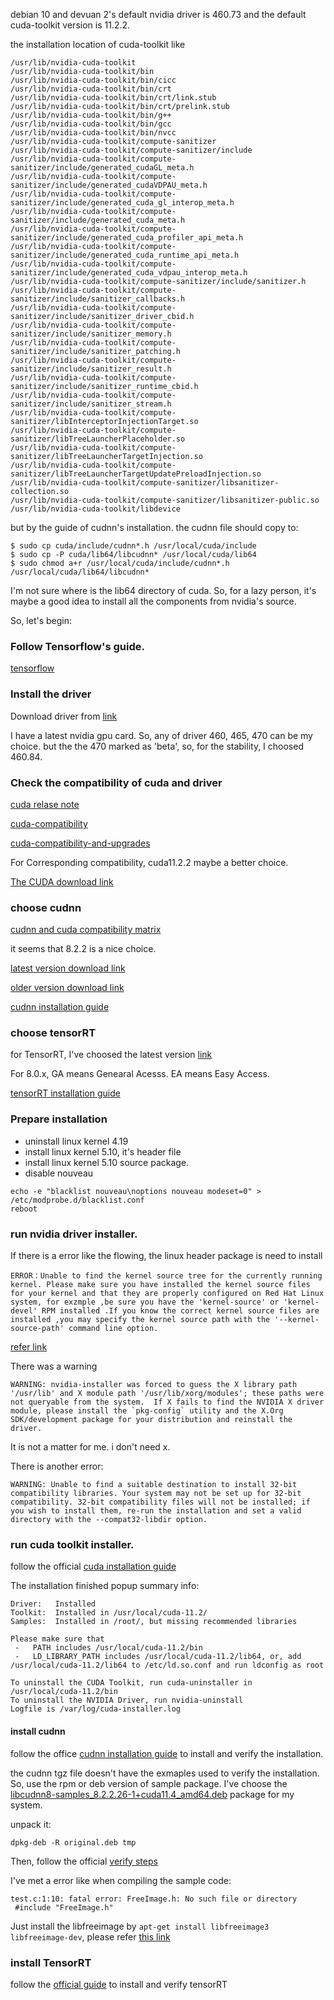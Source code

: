 debian 10 and devuan 2's default nvidia driver is 460.73 and the default cuda-toolkit version is 11.2.2.

the installation location of cuda-toolkit like
```
/usr/lib/nvidia-cuda-toolkit
/usr/lib/nvidia-cuda-toolkit/bin
/usr/lib/nvidia-cuda-toolkit/bin/cicc
/usr/lib/nvidia-cuda-toolkit/bin/crt
/usr/lib/nvidia-cuda-toolkit/bin/crt/link.stub
/usr/lib/nvidia-cuda-toolkit/bin/crt/prelink.stub
/usr/lib/nvidia-cuda-toolkit/bin/g++
/usr/lib/nvidia-cuda-toolkit/bin/gcc
/usr/lib/nvidia-cuda-toolkit/bin/nvcc
/usr/lib/nvidia-cuda-toolkit/compute-sanitizer
/usr/lib/nvidia-cuda-toolkit/compute-sanitizer/include
/usr/lib/nvidia-cuda-toolkit/compute-sanitizer/include/generated_cudaGL_meta.h
/usr/lib/nvidia-cuda-toolkit/compute-sanitizer/include/generated_cudaVDPAU_meta.h
/usr/lib/nvidia-cuda-toolkit/compute-sanitizer/include/generated_cuda_gl_interop_meta.h
/usr/lib/nvidia-cuda-toolkit/compute-sanitizer/include/generated_cuda_meta.h
/usr/lib/nvidia-cuda-toolkit/compute-sanitizer/include/generated_cuda_profiler_api_meta.h
/usr/lib/nvidia-cuda-toolkit/compute-sanitizer/include/generated_cuda_runtime_api_meta.h
/usr/lib/nvidia-cuda-toolkit/compute-sanitizer/include/generated_cuda_vdpau_interop_meta.h
/usr/lib/nvidia-cuda-toolkit/compute-sanitizer/include/sanitizer.h
/usr/lib/nvidia-cuda-toolkit/compute-sanitizer/include/sanitizer_callbacks.h
/usr/lib/nvidia-cuda-toolkit/compute-sanitizer/include/sanitizer_driver_cbid.h
/usr/lib/nvidia-cuda-toolkit/compute-sanitizer/include/sanitizer_memory.h
/usr/lib/nvidia-cuda-toolkit/compute-sanitizer/include/sanitizer_patching.h
/usr/lib/nvidia-cuda-toolkit/compute-sanitizer/include/sanitizer_result.h
/usr/lib/nvidia-cuda-toolkit/compute-sanitizer/include/sanitizer_runtime_cbid.h
/usr/lib/nvidia-cuda-toolkit/compute-sanitizer/include/sanitizer_stream.h
/usr/lib/nvidia-cuda-toolkit/compute-sanitizer/libInterceptorInjectionTarget.so
/usr/lib/nvidia-cuda-toolkit/compute-sanitizer/libTreeLauncherPlaceholder.so
/usr/lib/nvidia-cuda-toolkit/compute-sanitizer/libTreeLauncherTargetInjection.so
/usr/lib/nvidia-cuda-toolkit/compute-sanitizer/libTreeLauncherTargetUpdatePreloadInjection.so
/usr/lib/nvidia-cuda-toolkit/compute-sanitizer/libsanitizer-collection.so
/usr/lib/nvidia-cuda-toolkit/compute-sanitizer/libsanitizer-public.so
/usr/lib/nvidia-cuda-toolkit/libdevice
```

but by the guide of cudnn's installation. the cudnn file should copy to:
```
$ sudo cp cuda/include/cudnn*.h /usr/local/cuda/include 
$ sudo cp -P cuda/lib64/libcudnn* /usr/local/cuda/lib64 
$ sudo chmod a+r /usr/local/cuda/include/cudnn*.h /usr/local/cuda/lib64/libcudnn*
```

I'm not sure where is the lib64 directory of cuda. So, for a lazy person, it's maybe a good idea to install all the components from nvidia's source. 


So, let's begin:

### Follow Tensorflow's guide.
[tensorflow](https://www.tensorflow.org/install/gpu)


### Install the driver
Download driver from [link](https://www.nvidia.com/en-us/drivers/unix/linux-amd64-display-archive/)

I have a latest nvidia gpu card. So, any of driver 460, 465, 470 can be my choice. but the the 470 marked as 'beta', so, for the stability, I choosed 460.84.
  

### Check the compatibility of cuda and driver
[cuda relase note](https://docs.nvidia.com/cuda/cuda-toolkit-release-notes/index.html)

[cuda-compatibility](https://docs.nvidia.com/deploy/cuda-compatibility/index.html)

[cuda-compatibility-and-upgrades](https://docs.nvidia.com/cuda/cuda-c-best-practices-guide/index.html#cuda-compatibility-and-upgrades)

For Corresponding compatibility, cuda11.2.2 maybe a better choice.

[The CUDA download link](https://developer.nvidia.com/cuda-toolkit-archive)


### choose cudnn
[cudnn and cuda compatibility matrix](https://docs.nvidia.com/deeplearning/cudnn/support-matrix/index.html)

it seems that 8.2.2 is a nice choice.

[latest version download link](https://developer.nvidia.com/rdp/cudnn-download)

[older version download link](https://developer.nvidia.com/rdp/cudnn-download)

[cudnn installation guide](https://docs.nvidia.com/deeplearning/cudnn/install-guide/index.html)


### choose tensorRT
for TensorRT, I've choosed the latest version [link](https://developer.nvidia.com/nvidia-tensorrt-download)

For 8.0.x, GA means Genearal Acesss. EA means Easy Access.

[tensorRT installation guide](https://docs.nvidia.com/deeplearning/tensorrt/archives/tensorrt-801/quick-start-guide/index.html#install)


### Prepare installation
 - uninstall linux kernel 4.19
 - install linux kernel 5.10, it's header file
 - install linux kernel 5.10 source package.
 - disable nouveau
```
echo -e "blacklist nouveau\noptions nouveau modeset=0" > /etc/modprobe.d/blacklist.conf
reboot
```

### run nvidia driver installer.

If there is a error like the flowing, the linux header package is need to install
```
ERROR：Unable to find the kernel source tree for the currently running kernel. Please make sure you have installed the kernel source files for your kernel and that they are properly configured on Red Hat Linux system, for exzmple ,be sure you have the 'kernel-source' or 'kernel-devel' RPM installed .If you know the correct kernel source files are installed ,you may specify the kernel source path with the '--kernel-source-path' command line option.
```
[refer link](https://www.nvidia.com/en-us/geforce/forums/geforce-graphics-cards/5/285883/problem-to-install-driver/)

There was a warning 
```
WARNING: nvidia-installer was forced to guess the X library path '/usr/lib' and X module path '/usr/lib/xorg/modules'; these paths were not queryable from the system.  If X fails to find the NVIDIA X driver module, please install the `pkg-config` utility and the X.Org SDK/development package for your distribution and reinstall the driver. 
```
It is not a matter for me. i don't need x. 

There is another error:
```
WARNING: Unable to find a suitable destination to install 32-bit compatibility libraries. Your system may not be set up for 32-bit compatibility. 32-bit compatibility files will not be installed; if you wish to install them, re-run the installation and set a valid directory with the --compat32-libdir option.
```

### run cuda toolkit installer.
follow the official [cuda installation guide](https://docs.nvidia.com/cuda/archive/11.2.2/cuda-installation-guide-linux/index.html)

The installation finished popup summary info:
```
Driver:   Installed
Toolkit:  Installed in /usr/local/cuda-11.2/
Samples:  Installed in /root/, but missing recommended libraries

Please make sure that
 -   PATH includes /usr/local/cuda-11.2/bin
 -   LD_LIBRARY_PATH includes /usr/local/cuda-11.2/lib64, or, add /usr/local/cuda-11.2/lib64 to /etc/ld.so.conf and run ldconfig as root

To uninstall the CUDA Toolkit, run cuda-uninstaller in /usr/local/cuda-11.2/bin
To uninstall the NVIDIA Driver, run nvidia-uninstall
Logfile is /var/log/cuda-installer.log
```

#### install cudnn
follow the office [cudnn installation guide]() to install and verify the installation.

the cudnn tgz file doesn't have the exmaples used to verify the installation. So, use the rpm or deb version of sample package. I've choose the [libcudnn8-samples_8.2.2.26-1+cuda11.4_amd64.deb](https://developer.nvidia.com/compute/machine-learning/cudnn/secure/8.2.2/11.4_07062021/Ubuntu18_04-x64/libcudnn8-samples_8.2.2.26-1+cuda11.4_amd64.deb) package for my system.

unpack it:
```
dpkg-deb -R original.deb tmp
```
Then, follow the official [verify steps](https://docs.nvidia.com/deeplearning/cudnn/install-guide/index.html#verify)

I've met a error like when compiling the sample code:
```
test.c:1:10: fatal error: FreeImage.h: No such file or directory             
 #include "FreeImage.h"
```
Just install the libfreeimage by ```apt-get install libfreeimage3 libfreeimage-dev```, please refer [this link](https://forums.developer.nvidia.com/t/freeimage-is-not-set-up-correctly-please-ensure-freeimae-is-set-up-correctly/66950)


### install TensorRT
follow the [official guide](https://docs.nvidia.com/deeplearning/tensorrt/install-guide/index.html) to install and verify tensorRT

